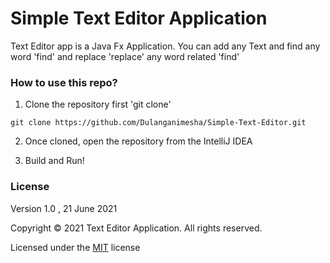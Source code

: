 # Simple Text Editor Application

Text Editor app is a Java Fx Application. You can add any Text and find any word 'find' and replace 'replace' any word related 'find'

### How to use this repo?

1. Clone the repository first  'git clone'

``git clone https://github.com/Dulanganimesha/Simple-Text-Editor.git``

2. Once cloned, open the repository from the IntelliJ IDEA

3. Build and Run!


### License

Version 1.0 , 21 June 2021

Copyright &copy; 2021 Text Editor Application. All rights reserved.

Licensed under the [MIT](LICENSE) license


